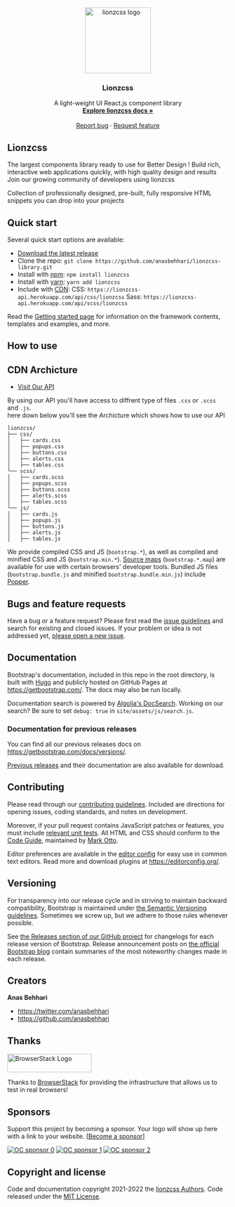 <br>
<p align="center">
  <a target="_blank" href="https://lionzcss.vercel.app">
    <img src="https://weblionz.com/lionzcss/lionzcss.png" alt="lionzcss logo" width="150" height="150">
  </a>
</p>

<h3 align="center">Lionzcss</h3>

<p align="center">
A light-weight UI React.js component library 
  <br>
  <a href="https://lionzcss.vercel.app/overview"><strong>Explore lionzcss docs »</strong></a>
  <br>
  <br>
  <a href="https://github.com/anasbehhari/lionzcss-library/issues/new?assignees=-&labels=bug&template=bug_report.yml">Report bug</a>
  ·
  <a href="https://github.com/anasbehhari/lionzcss-library/issues/new?assignees=&labels=feature&template=feature_request.yml">Request feature</a>
</p>

## Lionzcss
The largest components library ready to use for Better Design !
Build rich, interactive web applications quickly, with high quality design and results
Join our growing community of developers using lionzcss

Collection of professionally designed, pre-built, fully responsive HTML snippets you can drop into your projects


## Quick start

Several quick start options are available:

- [Download the latest release](https://github.com/anasbehhari/lionzcss-library/archive/refs/heads/master.zip)
- Clone the repo: `git clone https://github.com/anasbehhari/lionzcss-library.git`
- Install with [npm](https://www.npmjs.com/): `npm install lionzcss`
- Install with [yarn](https://yarnpkg.com/): `yarn add lionzcss`
- Include with [CDN](https://lionzcss.vercel.app): CSS: `https://lionzcss-api.herokuapp.com/api/css/lionzcss` Sass: `https://lionzcss-api.herokuapp.com/api/scss/lionzcss`

Read the [Getting started page](https://lionzcss.vercel.app/overview) for information on the framework contents, templates and examples, and more.
## How to use 

## CDN Archicture
- [Visit Our API](https://lionzcss.vercel.app)

By using our API you'll have access to diffrent type of files `.css` or `.scss` and `.js`.
<br>
here down below you'll see the Archicture which shows  how to use our API

```text
lionzcss/
├── css/
│   ├── cards.css
│   ├── popups.css
│   ├── buttons.css
│   ├── alerts.css
│   ├── tables.css
└── scss/
│   ├── cards.scss
│   ├── popups.scss
│   ├── buttons.scss
│   ├── alerts.scss
│   ├── tables.scss
└── js/
│   ├── cards.js
│   ├── popups.js
│   ├── buttons.js
│   ├── alerts.js
│   ├── tables.js
```

We provide compiled CSS and JS (`bootstrap.*`), as well as compiled and minified CSS and JS (`bootstrap.min.*`). [Source maps](https://developers.google.com/web/tools/chrome-devtools/javascript/source-maps) (`bootstrap.*.map`) are available for use with certain browsers' developer tools. Bundled JS files (`bootstrap.bundle.js` and minified `bootstrap.bundle.min.js`) include [Popper](https://popper.js.org/).

## Bugs and feature requests

Have a bug or a feature request? Please first read the [issue guidelines](https://github.com/twbs/bootstrap/blob/main/.github/CONTRIBUTING.md#using-the-issue-tracker) and search for existing and closed issues. If your problem or idea is not addressed yet, [please open a new issue](https://github.com/twbs/bootstrap/issues/new).

## Documentation

Bootstrap's documentation, included in this repo in the root directory, is built with [Hugo](https://gohugo.io/) and publicly hosted on GitHub Pages at <https://getbootstrap.com/>. The docs may also be run locally.

Documentation search is powered by [Algolia's DocSearch](https://community.algolia.com/docsearch/). Working on our search? Be sure to set `debug: true` in `site/assets/js/search.js`.


### Documentation for previous releases

You can find all our previous releases docs on <https://getbootstrap.com/docs/versions/>.

[Previous releases](https://github.com/twbs/bootstrap/releases) and their documentation are also available for download.

## Contributing

Please read through our [contributing guidelines](https://github.com/twbs/bootstrap/blob/main/.github/CONTRIBUTING.md). Included are directions for opening issues, coding standards, and notes on development.

Moreover, if your pull request contains JavaScript patches or features, you must include [relevant unit tests](https://github.com/twbs/bootstrap/tree/main/js/tests). All HTML and CSS should conform to the [Code Guide](https://github.com/mdo/code-guide), maintained by [Mark Otto](https://github.com/mdo).

Editor preferences are available in the [editor config](https://github.com/twbs/bootstrap/blob/main/.editorconfig) for easy use in common text editors. Read more and download plugins at <https://editorconfig.org/>.


## Versioning

For transparency into our release cycle and in striving to maintain backward compatibility, Bootstrap is maintained under [the Semantic Versioning guidelines](https://semver.org/). Sometimes we screw up, but we adhere to those rules whenever possible.

See [the Releases section of our GitHub project](https://github.com/twbs/bootstrap/releases) for changelogs for each release version of Bootstrap. Release announcement posts on [the official Bootstrap blog](https://blog.getbootstrap.com/) contain summaries of the most noteworthy changes made in each release.

## Creators

**Anas Behhari**

- <https://twitter.com/anasbehhari>
- <https://github.com/anasbehhari>


## Thanks

<a href="https://www.browserstack.com/">
  <img src="https://live.browserstack.com/images/opensource/browserstack-logo.svg" alt="BrowserStack Logo" width="192" height="42">
</a>

Thanks to [BrowserStack](https://www.browserstack.com/) for providing the infrastructure that allows us to test in real browsers!

## Sponsors

Support this project by becoming a sponsor. Your logo will show up here with a link to your website. [[Become a sponsor](https://opencollective.com/bootstrap#sponsor)]

[![OC sponsor 0](https://polygon.technology/_nuxt/img/polygon-logo.99647ca.svg)](https://polygon.technology/)
[![OC sponsor 1](https://www.inkoop.io/static/9ff68e686b08d1513261506f06696f1a/1bb4a/logo.avif)](https://www.inkoop.io/)
[![OC sponsor 2](https://uploads-ssl.webflow.com/603544ca5ab072022b0ccc86/6035482d019e4710d79c7e46_pondr-logo.svg)](https://runpondr.com/)


## Copyright and license

Code and documentation copyright 2021-2022 the [lionzcss Authors](https://github.com/anasbehhari/lionzcss-libary/graphs/contributors). Code released under the [MIT License](https://github.com/anasbehhari/lionzcss-libary/blob/main/LICENSE).
